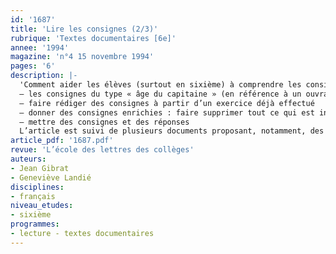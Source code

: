 ```yaml
---
id: '1687'
title: 'Lire les consignes (2/3)'
rubrique: 'Textes documentaires [6e]'
annee: '1994'
magazine: 'n°4 15 novembre 1994'
pages: '6'
description: |-
  'Comment aider les élèves (surtout en sixième) à comprendre les consignes…
  – les consignes du type « âge du capitaine » (en référence à un ouvrage de Stella Baruk, « L’Âge du capitaine »)
  – faire rédiger des consignes à partir d’un exercice déjà effectué
  – donner des consignes enrichies : faire supprimer tout ce qui est inutile
  – mettre des consignes et des réponses
  L’article est suivi de plusieurs documents proposant, notamment, des exercices.'
article_pdf: '1687.pdf'
revue: 'L’école des lettres des collèges'
auteurs:
- Jean Gibrat
- Geneviève Landié
disciplines:
- français
niveau_etudes:
- sixième
programmes:
- lecture - textes documentaires
---
```

